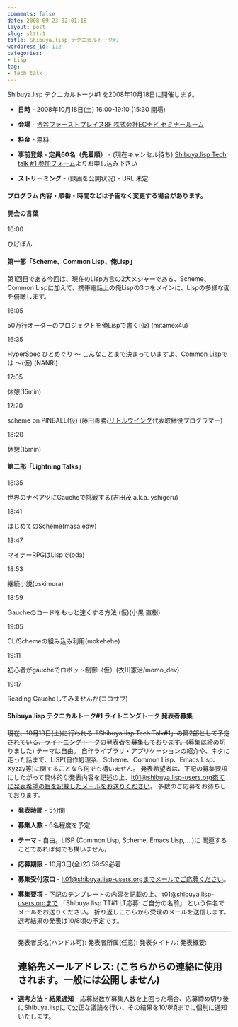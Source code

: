 ```yaml
---
comments: false
date: 2008-09-23 02:01:18
layout: post
slug: sltt-1
title: Shibuya.lisp テクニカルトーク#1
wordpress_id: 112
categories:
- Lisp
tag:
- tech talk
---
```


Shibuya.lisp テクニカルトーク#1 を2008年10月18日に開催します。



	
  * **日時** - 2008年10月18日(土) 16:00-19:10 (15:30 開場)

	
  * **会場** - [渋谷ファーストプレイス8F 株式会社ECナビ セミナールーム](http://ecnavi.co.jp/company/access.html)

	
  * **料金** - 無料

	
  * **事前登録 - 定員60名（先着順）** - (現在キャンセル待ち)
[Shibuya.lisp Tech talk #1 参加フォーム](http://shibuya.lisp-users.org/talk/)よりお申し込み下さい

	
  * **ストリーミング** - (録画を公開状況) - URL 未定




#### プログラム 内容・順番・時間などは予告なく変更する場合があります。




#### 開会の言葉










16:00


ひげぽん





#### 第一部「Scheme、Common Lisp、俺Lisp」


第1回目である今回は、現在のLisp方言の2大メジャーである、Scheme、Common Lispに加えて、携帯電話上の俺Lispの3つをメインに、Lispの多様な面を俯瞰します。








16:05


50万行オーダーのプロジェクトを俺Lispで書く(仮) (mitamex4u)






16:35


HyperSpec ひとめぐり 〜 こんなことまで決まっていますよ、Common Lispでは 〜(仮) (NANRI)






17:05


休憩(15min)






17:20


scheme on PINBALL(仮) (藤田善勝/[リトルウイング](http://www.littlewingpinball.com/contents/ja/index.html)代表取締役プログラマー)






18:20


休憩(15min)





#### 第二部「Lightning Talks」











18:35


世界のナベアツにGaucheで挑戦する(吉田茂 a.k.a. yshigeru)






18:41


はじめてのScheme(masa.edw)






18:47


マイナーRPGはLispで(oda)






18:53


継続小説(oskimura)






18:59


Gaucheのコードをもっと速くする方法 (仮)(小黒 直樹)






19:05


CL/Schemeの組み込み利用(mokehehe)






19:11


初心者がgaucheでロボット制御（仮）(衣川憲治/momo_dev)






19:17


Reading Gaucheしてみませんか(ココサブ)





#### Shibuya.lisp テクニカルトーク#1 ライトニングトーク 発表者募集


<del>現在、10月18日(土)に行われる「Shibuya.lisp Tech Talk#1」の第2部として予定されている、ライトニングトークの発表者を募集しております。</del>(募集は締め切りました)
テーマは自由。
自作ライブラリ・アプリケーションの紹介や、ネタに走った話まで、LISP(自作処理系、Scheme、Common Lisp、Emacs Lisp、Xyzzy等)に関することなら何でも構いません。
発表希望者は、下記の募集要項にしたがって具体的な発表内容を記述の上、lt01@shibuya.lisp-users.org宛てに発表希望の旨を記載したメールをお送りください。
多数のご応募をお待ちしております。



	
  * **発表時間** - 5分間

	
  * **募集人数** - 6名程度を予定

	
  * **テーマ** - 自由。LISP (Common Lisp, Scheme, Emacs Lisp, ...)に 関連することであれば何でも構いません。

	
  * **応募期限** - 10月3日(金)23:59:59必着

	
  * **募集受付窓口** - lt01@shibuya.lisp-users.orgまでメールでご応募ください。

	
  * **募集要項** - 下記のテンプレートの内容を記載の上、lt01@shibuya.lisp-users.orgまで
「Shibuya.lisp TT#1 LT応募: ご自分の名前」
という件名でメールをお送りください。
折り返しこちらから受理のメールを送信します。選考結果の発表は10/8頃の予定です。

    
    -------------------
    発表者氏名(ハンドル可):
    発表者所属(任意):
    発表タイトル:
    発表概要:
    
    連絡先メールアドレス:
     (こちらからの連絡に使用されます。一般には公開しません)
    -------------------




	
  * **選考方法・結果通知** - 応募総数が募集人数を上回った場合、応募締め切り後にShibuya.lispにて公正な議論を行い、その結果を10/8頃までに個別に通知いたします。


